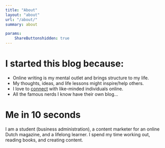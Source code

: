 ```yaml
---
title: "About"
layout: "about"
url: "/about/"
summary: about

params:
    ShareButtonshidden: true
---
```


# I started this blog because:

- Online writing is my mental outlet and brings structure to my life.
- My thoughts, ideas, and life lessons might inspire/help others.
- I love to [connect](mailto:hi@larstendolle.com) with like-minded individuals online. 
- All the famous nerds I know have their own blog...

# Me in 10 seconds

I am a student (business administration), a content marketer for an online Dutch magazine, and a lifelong learner. I spend my time working out, reading books, and creating content.

